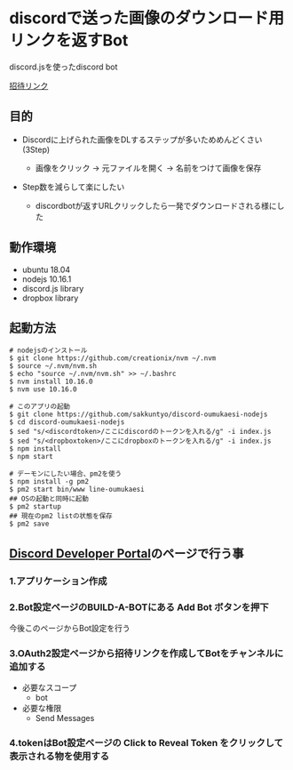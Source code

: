 # discordで送った画像のダウンロード用リンクを返すBot

discord.jsを使ったdiscord bot

[招待リンク](https://discordapp.com/api/oauth2/authorize?client_id=620442080606683151&permissions=34816&scope=bot)

## 目的

- Discordに上げられた画像をDLするステップが多いためめんどくさい(3Step)
  - 画像をクリック -> 元ファイルを開く -> 名前をつけて画像を保存

- Step数を減らして楽にしたい
  - discordbotが返すURLクリックしたら一発でダウンロードされる様にした

## 動作環境

- ubuntu 18.04
- nodejs 10.16.1
- discord.js library
- dropbox library

## 起動方法

```
# nodejsのインストール
$ git clone https://github.com/creationix/nvm ~/.nvm
$ source ~/.nvm/nvm.sh
$ echo "source ~/.nvm/nvm.sh" >> ~/.bashrc
$ nvm install 10.16.0
$ nvm use 10.16.0

# このアプリの起動
$ git clone https://github.com/sakkuntyo/discord-oumukaesi-nodejs
$ cd discord-oumukaesi-nodejs
$ sed "s/<discordtoken>/ここにdiscordのトークンを入れる/g" -i index.js
$ sed "s/<dropboxtoken>/ここにdropboxのトークンを入れる/g" -i index.js
$ npm install
$ npm start

# デーモンにしたい場合、pm2を使う
$ npm install -g pm2
$ pm2 start bin/www line-oumukaesi
## OSの起動と同時に起動
$ pm2 startup
## 現在のpm2 listの状態を保存
$ pm2 save
```

## [Discord Developer Portal](https://discordapp.com/developers/)のページで行う事

### 1.アプリケーション作成

### 2.Bot設定ページのBUILD-A-BOTにある Add Bot ボタンを押下

今後このページからBot設定を行う

### 3.OAuth2設定ページから招待リンクを作成してBotをチャンネルに追加する

- 必要なスコープ
  - bot
- 必要な権限
  - Send Messages

### 4.tokenはBot設定ページの Click to Reveal Token をクリックして表示される物を使用する
